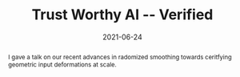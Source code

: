 ---
title: Trust Worthy AI -- Verified

event: USD Department of Defense Artificial Intelligence Symposium
event_url: https://www.ai.mil/ai2021.html

location: Zoom
# address:
#   street: 
#   city: 
#   region: 
#   postcode:
#   country: 

summary: 
abstract: I gave a talk on our recent advances in radomized smoothing towards ceritfying geometric input deformations at scale.


# Talk start and end times.
#   End time can optionally be hidden by prefixing the line with `#`.
date: '2021-06-24'
date_end: '2021-06-24'
all_day: false

# Schedule page publish date (NOT talk date).
publishDate: '2017-01-01T00:00:00Z'

authors: []
tags: []

# Is this a featured talk? (true/false)
featured: false

# image:
#   caption: 'Image credit: [**Unsplash**](https://unsplash.com/photos/bzdhc5b3Bxs)'
#   focal_point: Right

links:
# - icon: twitter
#   icon_pack: fab
#   name: Follow
#   url: https://twitter.com/georgecushen
url_code: ""
url_pdf: ""
url_slides: ""
url_video: ""

# # Markdown Slides (optional).
# #   Associate this talk with Markdown slides.
# #   Simply enter your slide deck's filename without extension.
# #   E.g. `slides = "example-slides"` references `content/slides/example-slides.md`.
# #   Otherwise, set `slides = ""`.
# slides: example

# # Projects (optional).
# #   Associate this post with one or more of your projects.
# #   Simply enter your project's folder or file name without extension.
# #   E.g. `projects = ["internal-project"]` references `content/project/deep-learning/index.md`.
# #   Otherwise, set `projects = []`.
# projects:
# - example
---